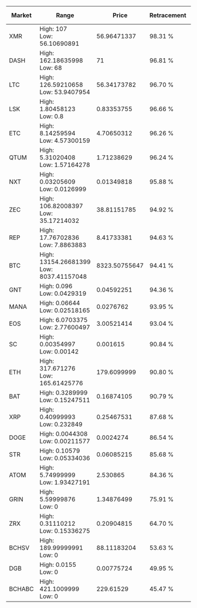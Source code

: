 | Market | Range | Price| Retracement | Doubles to 50% |
| --- | --- | --- | --- | --- |
| XMR | High: 107<br />Low: 56.10690891 | 56.96471337 | 98.31 % | 1.43 |
| DASH | High: 162.18635998<br />Low: 68 | 71 | 96.81 % | 1.62 |
| LTC | High: 126.59210658<br />Low: 53.9407954 | 56.34173782 | 96.70 % | 1.60 |
| LSK | High: 1.80458123<br />Low: 0.8 | 0.83353755 | 96.66 % | 1.56 |
| ETC | High: 8.14259594<br />Low: 4.57300159 | 4.70650312 | 96.26 % | 1.35 |
| QTUM | High: 5.31020408<br />Low: 1.57164278 | 1.71238629 | 96.24 % | 2.01 |
| NXT | High: 0.03205609<br />Low: 0.0126999 | 0.01349818 | 95.88 % | 1.66 |
| ZEC | High: 106.82008397<br />Low: 35.17214032 | 38.81151785 | 94.92 % | 1.83 |
| REP | High: 17.76702836<br />Low: 7.8863883 | 8.41733381 | 94.63 % | 1.52 |
| BTC | High: 13154.26681399<br />Low: 8037.41157048 | 8323.50755647 | 94.41 % | 1.27 |
| GNT | High: 0.096<br />Low: 0.0429319 | 0.04592251 | 94.36 % | 1.51 |
| MANA | High: 0.06644<br />Low: 0.02518165 | 0.0276762 | 93.95 % | 1.66 |
| EOS | High: 6.0703375<br />Low: 2.77600497 | 3.00521414 | 93.04 % | 1.47 |
| SC | High: 0.00354997<br />Low: 0.00142 | 0.001615 | 90.84 % | 1.54 |
| ETH | High: 317.671276<br />Low: 165.61425776 | 179.6099999 | 90.80 % | 1.35 |
| BAT | High: 0.3289999<br />Low: 0.15247511 | 0.16874105 | 90.79 % | 1.43 |
| XRP | High: 0.40999993<br />Low: 0.232849 | 0.25467531 | 87.68 % | 1.26 |
| DOGE | High: 0.0044308<br />Low: 0.00211577 | 0.0024274 | 86.54 % | 1.35 |
| STR | High: 0.10579<br />Low: 0.05334036 | 0.06085215 | 85.68 % | 1.31 |
| ATOM | High: 5.74999999<br />Low: 1.93427191 | 2.530865 | 84.36 % | 1.52 |
| GRIN | High: 5.59999876<br />Low: 0 | 1.34876499 | 75.91 % | 2.08 |
| ZRX | High: 0.31110212<br />Low: 0.15336275 | 0.20904815 | 64.70 % | 1.11 |
| BCHSV | High: 189.99999991<br />Low: 0 | 88.11183204 | 53.63 % | 1.08 |
| DGB | High: 0.0155<br />Low: 0 | 0.00775724 | 49.95 % | 0.00 |
| BCHABC | High: 421.1009999<br />Low: 0 | 229.61529 | 45.47 % | 0.00 |
